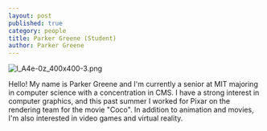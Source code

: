 ```yaml
---
layout: post
published: true
category: people
title: Parker Greene (Student)
author: Parker Greene
---
```

![l_A4e-0z_400x400-3.png]({{site.baseurl}}/assets/l_A4e-0z_400x400-3.png)

Hello! My name is Parker Greene and I'm currently a senior at MIT majoring in computer science with a concentration in CMS. I have a strong interest in computer graphics, and this past summer I worked for Pixar on the rendering team for the movie "Coco". In addition to animation and movies, I'm also interested in video games and virtual reality.
